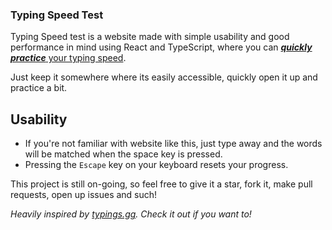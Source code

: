 ### Typing Speed Test

Typing Speed test is a website made with simple usability and good performance in mind using React and TypeScript, where you can [**_quickly practice_** your typing speed](https://justan0therdev.github.io/TypingSpeedTest/).

Just keep it somewhere where its easily accessible, quickly open it up and practice a bit.

## Usability
- If you're not familiar with website like this, just type away and the words will be matched when the space key is pressed.
- Pressing the `Escape` key on your keyboard resets your progress.

This project is still on-going, so feel free to give it a star, fork it, make pull requests, open up issues and such!

_Heavily inspired by [typings.gg](https://typings.gg). Check it out if you want to!_
